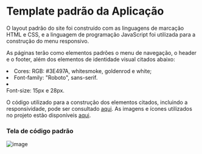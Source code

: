 # Template padrão da Aplicação

O layout padrão do site foi construído com as linguagens de marcação HTML e CSS, e a linguagem de programação JavaScript foi utilizada para a construção do menu responsivo.

As páginas terão como elementos padrões o menu de navegação, o header e o footer, além dos elementos de identidade visual citados abaixo:

<ul></ul>
<li>Cores: RGB: #3E497A, whitesmoke, goldenrod e white;</li>
<li>Font-family: "Roboto", sans-serif.</li>
<li></li>Font-size: 15px e 28px.</li>
</ul>

O código utilizado para a construção dos elementos citados, incluindo a responsividade, pode ser consultado <a href="https://github.com/ICEI-PUC-Minas-PMV-ADS/pmv-ads-2023-2-e1-proj-web-t1-easymenu/tree/eb53201754d07f30f4ea69c29a5a9a82b50eb06c/codigo-fonte/menu">aqui</a>. As imagens e ícones utilizados no projeto estão disponíveis <a href="https://github.com/ICEI-PUC-Minas-PMV-ADS/pmv-ads-2023-2-e1-proj-web-t1-easymenu/tree/eb53201754d07f30f4ea69c29a5a9a82b50eb06c/codigo-fonte/imagens">aqui</a>.

<h3><b>Tela de código padrão</b></h3>

![image](https://github.com/ICEI-PUC-Minas-PMV-ADS/pmv-ads-2023-2-e1-proj-web-t1-easymenu/assets/144706915/704878c0-0620-4a50-ac3a-1c85c331b6e4)
